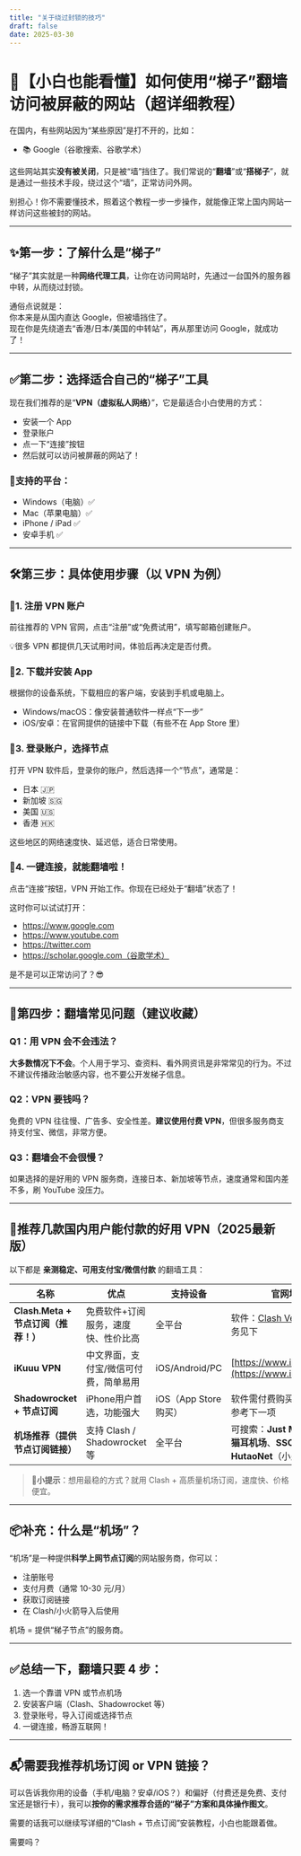 ```yaml
---
title: "关于绕过封锁的技巧"
draft: false
date: 2025-03-30
---
```



# 🚀【小白也能看懂】如何使用“梯子”翻墙访问被屏蔽的网站（超详细教程）

在国内，有些网站因为“某些原因”是打不开的，比如：

- 📚 Google（谷歌搜索、谷歌学术）  


这些网站其实**没有被关闭**，只是被“墙”挡住了。我们常说的“**翻墙**”或“**搭梯子**”，就是通过一些技术手段，绕过这个“墙”，正常访问外网。

别担心！你不需要懂技术，照着这个教程一步一步操作，就能像正常上国内网站一样访问这些被封的网站。

---

## ✨第一步：了解什么是“梯子”

“梯子”其实就是一种**网络代理工具**，让你在访问网站时，先通过一台国外的服务器中转，从而绕过封锁。

通俗点说就是：  
你本来是从国内直达 Google，但被墙挡住了。  
现在你是先绕道去“香港/日本/美国的中转站”，再从那里访问 Google，就成功了！

---

## ✅第二步：选择适合自己的“梯子”工具

现在我们推荐的是“**VPN（虚拟私人网络）**”，它是最适合小白使用的方式：

- 安装一个 App  
- 登录账户  
- 点一下“连接”按钮  
- 然后就可以访问被屏蔽的网站了！

### 📱支持的平台：

- Windows（电脑）✅  
- Mac（苹果电脑）✅  
- iPhone / iPad ✅  
- 安卓手机 ✅

---

## 🛠第三步：具体使用步骤（以 VPN 为例）

### 🔹1. 注册 VPN 账户

前往推荐的 VPN 官网，点击“注册”或“免费试用”，填写邮箱创建账户。

💡很多 VPN 都提供几天试用时间，体验后再决定是否付费。

### 🔹2. 下载并安装 App

根据你的设备系统，下载相应的客户端，安装到手机或电脑上。

- Windows/macOS：像安装普通软件一样点“下一步”  
- iOS/安卓：在官网提供的链接中下载（有些不在 App Store 里）  

### 🔹3. 登录账户，选择节点

打开 VPN 软件后，登录你的账户，然后选择一个“节点”，通常是：

- 日本 🇯🇵  
- 新加坡 🇸🇬  
- 美国 🇺🇸  
- 香港 🇭🇰  

这些地区的网络速度快、延迟低，适合日常使用。

### 🔹4. 一键连接，就能翻墙啦！

点击“连接”按钮，VPN 开始工作。你现在已经处于“翻墙”状态了！

这时你可以试试打开：

- https://www.google.com  
- https://www.youtube.com  
- https://twitter.com  
- https://scholar.google.com（谷歌学术）

是不是可以正常访问了？😎

---

## 🚦第四步：翻墙常见问题（建议收藏）

### Q1：用 VPN 会不会违法？
**大多数情况下不会**。个人用于学习、查资料、看外网资讯是非常常见的行为。不过不建议传播政治敏感内容，也不要公开发梯子信息。

### Q2：VPN 要钱吗？
免费的 VPN 往往慢、广告多、安全性差。**建议使用付费 VPN**，但很多服务商支持支付宝、微信，非常方便。

### Q3：翻墙会不会很慢？
如果选择的是好用的 VPN 服务商，连接日本、新加坡等节点，速度通常和国内差不多，刷 YouTube 没压力。

---

## 🌟推荐几款国内用户能付款的好用 VPN（2025最新版）

以下都是 **亲测稳定、可用支付宝/微信付款** 的翻墙工具：

| 名称 | 优点 | 支持设备 | 官网地址 |
|------|------|----------|----------|
| **Clash.Meta + 节点订阅（推荐！）** | 免费软件+订阅服务，速度快、性价比高 | 全平台 | 软件：[Clash Verge](https://github.com/zzzgydi/clash-verge)；订阅服务见下 |  
| **iKuuu VPN** | 中文界面，支付宝/微信可付费，简单易用 | iOS/Android/PC | [https://www.ikuuvpn.com](https://www.ikuuvpn.com) |
| **Shadowrocket + 节点订阅** | iPhone用户首选，功能强大 | iOS（App Store购买） | 软件需付费购买；节点订阅参考下一项 |
| **机场推荐（提供节点订阅链接）** | 支持 Clash / Shadowrocket 等 | 全平台 | 可搜索：**Just My Socks**、**猫耳机场**、**SSCombo**、**HutaoNet**（小火箭机场） |

> 🧠**小提示**：想用最稳的方式？就用 Clash + 高质量机场订阅，速度快、价格便宜。

---

## 📦补充：什么是“机场”？

“机场”是一种提供**科学上网节点订阅**的网站服务商，你可以：

- 注册账号  
- 支付月费（通常 10-30 元/月）  
- 获取订阅链接  
- 在 Clash/小火箭导入后使用  

机场 = 提供“梯子节点”的服务商。

---

## ✅总结一下，翻墙只要 4 步：

1. 选一个靠谱 VPN 或节点机场  
2. 安装客户端（Clash、Shadowrocket 等）  
3. 登录账号，导入订阅或选择节点  
4. 一键连接，畅游互联网！

---

## 📬需要我推荐机场订阅 or VPN 链接？

可以告诉我你用的设备（手机/电脑？安卓/iOS？）和偏好（付费还是免费、支付宝还是银行卡），我可以**按你的需求推荐合适的“梯子”方案和具体操作图文**。

需要的话我可以继续写详细的“Clash + 节点订阅”安装教程，小白也能跟着做。

需要吗？

